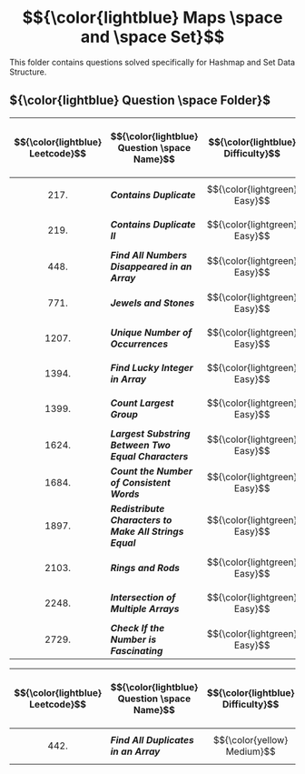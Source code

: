 # $${\color{lightblue} Maps \space and \space Set}$$

This folder contains questions solved specifically for Hashmap and Set Data Structure.

## ${\color{lightblue} Question \space Folder}$

| $${\color{lightblue} Leetcode}$$ | $${\color{lightblue} Question \space Name}$$ | $${\color{lightblue} Difficulty}$$ | $${\color{lightblue} Links}$$ | $${\color{lightblue} Hints}$$ | $${\color{lightblue} Map \space and \space Set \space Concepts}$$ | $${\color{lightblue} Companies}$$ |
|-|-|-|-|-|-|-|
| $${217.}$$ | ***Contains Duplicate*** | $${\color{lightgreen} Easy}$$ | [Problem217](https://leetcode.com/problems/contains-duplicate/description/) | [Hints](https://leetcode.com/problems/contains-duplicate/solutions/4722412/contains-duplicate-simplified-java/) | ***Unique*** | ***Yahoo*** |
| $${219.}$$ | ***Contains Duplicate II*** | $${\color{lightgreen} Easy}$$ | [Problem219](https://leetcode.com/problems/contains-duplicate-ii/description/) | [Hints](https://leetcode.com/problems/contains-duplicate-ii/solutions/4722574/contains-duplicate-ii-simplified-java/) | ***Index Count, Unique*** | ***Amazon, Google*** |
| $${448.}$$ | ***Find All Numbers Disappeared in an Array*** | $${\color{lightgreen} Easy}$$ | [Problem448](https://leetcode.com/problems/find-all-numbers-disappeared-in-an-array/description/) | [Hints](https://leetcode.com/problems/find-all-numbers-disappeared-in-an-array/solutions/4724300/find-all-numbers-disappeared-in-an-array-simplified-java/) | ***Unique*** | ***Google, TCS*** |
| $${771.}$$ | ***Jewels and Stones*** | $${\color{lightgreen} Easy}$$ | [Problem771](https://leetcode.com/problems/jewels-and-stones/description/) | [Hints](https://leetcode.com/problems/jewels-and-stones/solutions/4724828/jewels-and-stones-simplified-java/) | ***Frequency Count*** | ***Amazon*** |
| $${1207.}$$ | ***Unique Number of Occurrences*** | $${\color{lightgreen} Easy}$$ | [Problem1207](https://leetcode.com/problems/unique-number-of-occurrences/description/?envType=daily-question&envId=2024-01-17) | [Hints](https://leetcode.com/problems/unique-number-of-occurrences/solutions/4579366/unique-number-of-occurrences-simplified-java/) | ***Frequency Count*** | ***Amazon, Google*** |
| $${1394.}$$ | ***Find Lucky Integer in Array*** | $${\color{lightgreen} Easy}$$ | [Problem1394](https://leetcode.com/problems/find-lucky-integer-in-an-array/description/) | [Hints](https://leetcode.com/problems/find-lucky-integer-in-an-array/solutions/4733931/find-lucky-integer-in-the-array-simplified-java/) | ***Frequency Count*** | ***TCS*** |
| $${1399.}$$ | ***Count Largest Group*** | $${\color{lightgreen} Easy}$$ | [Problem1399](https://leetcode.com/problems/count-largest-group/description/) | [Hints](https://leetcode.com/problems/count-largest-group/solutions/4736353/count-largest-group-simplified-java/) | ***Frequency Count, Sort*** | ***Amazon, Google*** |
| $${1624.}$$ | ***Largest Substring Between Two Equal Characters*** | $${\color{lightgreen} Easy}$$ | [Problem1624](https://leetcode.com/problems/largest-substring-between-two-equal-characters/description/?envType=daily-question&envId=2023-12-31) | [Hints](https://leetcode.com/problems/largest-substring-between-two-equal-characters/solutions/4481664/largest-substring-between-two-equal-characters-simplified/) | ***Index Count, String*** | ***Unknown*** |
| $${1684.}$$ | ***Count the Number of Consistent Words*** | $${\color{lightgreen} Easy}$$ | [Problem1684](https://leetcode.com/problems/count-the-number-of-consistent-strings/description/) | [Hints](https://leetcode.com/problems/count-the-number-of-consistent-strings/solutions/4736870/count-the-number-of-consistent-words-simplified-java/) | ***Unique*** | ***Microsoft*** |
| $${1897.}$$ | ***Redistribute Characters to Make All Strings Equal*** | $${\color{lightgreen} Easy}$$ | [Problem1897](https://leetcode.com/problems/redistribute-characters-to-make-all-strings-equal/description/?envType=daily-question&envId=2023-12-30) | [Hints](https://leetcode.com/problems/redistribute-characters-to-make-all-strings-equal/solutions/4476699/redistribute-characters-to-make-all-strings-equal-simplified/) | ***Frequency Count*** | ***Unknown*** |
| $${2103.}$$ | ***Rings and Rods*** | $${\color{lightgreen} Easy}$$ | [Problem2103](https://leetcode.com/problems/rings-and-rods/description/) | [Hints](https://leetcode.com/problems/rings-and-rods/solutions/4739871/rings-and-rods-simplified-java/) | ***Table Search, Unique, String*** | ***Amazon, Microsoft*** |
| $${2248.}$$ | ***Intersection of Multiple Arrays*** | $${\color{lightgreen} Easy}$$ | [Problem2248](https://leetcode.com/problems/intersection-of-multiple-arrays/description/) | [Hints](https://leetcode.com/problems/intersection-of-multiple-arrays/solutions/4740014/intersection-of-multiple-arrays-simplified-java/) | ***Table Search, Unique*** | ***Microsoft, Spotify*** |
| $${2729.}$$ | ***Check If the Number is Fascinating*** | $${\color{lightgreen} Easy}$$ | [Problem2729](https://leetcode.com/problems/check-if-the-number-is-fascinating/description/) | [Hints](https://leetcode.com/problems/check-if-the-number-is-fascinating/solutions/4745038/check-if-the-number-is-fascinating-simplified-java/) | ***Frequency Count, String*** | ***Amazon*** |

| $${\color{lightblue} Leetcode}$$ | $${\color{lightblue} Question \space Name}$$ | $${\color{lightblue} Difficulty}$$ | $${\color{lightblue} Links}$$ | $${\color{lightblue} Hints}$$ | $${\color{lightblue} Map \space and \space Set \space Concepts}$$ | $${\color{lightblue} Companies}$$ |
|-|-|-|-|-|-|-|
| $${442.}$$ | ***Find All Duplicates in an Array*** | $${\color{yellow} Medium}$$ | [Problem442](https://leetcode.com/problems/find-all-duplicates-in-an-array/description/) | [Hints](https://leetcode.com/problems/find-all-duplicates-in-an-array/solutions/4746491/find-all-duplicates-in-an-array-simplified-java/) | ***Frequency Count*** | ***Infosys*** |



